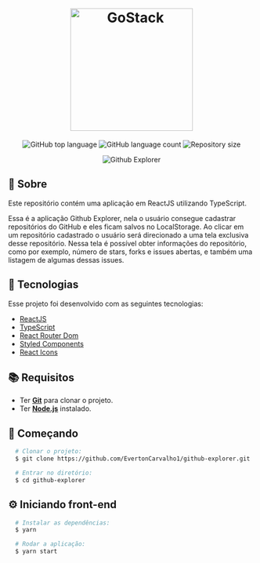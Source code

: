 <h1 align="center">
    <img alt="GoStack" src="https://ik.imagekit.io/hwyksvj4iv/logo_zY2nEMAlc.svg" width="250px" />
</h1>

<p align="center">
  <img alt="GitHub top language" src="https://img.shields.io/github/languages/top/EvertonCarvalho1/github-explorer">
  <img alt="GitHub language count" src="https://img.shields.io/github/languages/count/EvertonCarvalho1/github-explorer">
  <img alt="Repository size" src="https://img.shields.io/github/repo-size/EvertonCarvalho1/github-explorer">
</p>

<p align="center">
  <img alt="Github Explorer" src="https://user-images.githubusercontent.com/82480230/181007334-41756cbe-e5b4-41b2-9a6e-ae50acde2f86.PNG" />
</p>

## :page_with_curl: Sobre
Este repositório contém uma aplicação em ReactJS utilizando TypeScript.

Essa é a aplicação Github Explorer, nela o usuário consegue cadastrar repositórios do GitHub e eles ficam salvos no LocalStorage. Ao clicar em um repositório cadastrado o usuário será direcionado a uma tela exclusiva desse repositório. Nessa tela é possível obter informações do repositório, como por exemplo, número de stars, forks e issues abertas, e também uma listagem de algumas dessas issues.

## :hammer: Tecnologias
Esse projeto foi desenvolvido com as seguintes tecnologias:

- [ReactJS](https://reactjs.org/)
- [TypeScript](https://www.typescriptlang.org/)
- [React Router Dom](https://reacttraining.com/react-router/web/guides/quick-start)
- [Styled Components](https://styled-components.com/)
- [React Icons](https://www.npmjs.com/package/react-icons)

## :books: Requisitos
- Ter [**Git**](https://git-scm.com/) para clonar o projeto.
- Ter [**Node.js**](https://nodejs.org/en/) instalado.

## :rocket: Começando
``` bash
  # Clonar o projeto:
  $ git clone https://github.com/EvertonCarvalho1/github-explorer.git

  # Entrar no diretório:
  $ cd github-explorer
```

## :gear: Iniciando front-end
```bash
  # Instalar as dependências:
  $ yarn

  # Rodar a aplicação:
  $ yarn start
